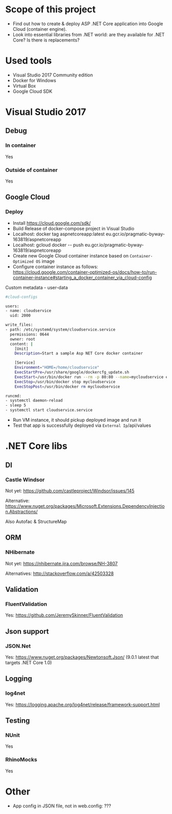 # Scope of this project
* Find out how to create & deploy ASP .NET Core application into Google Cloud (container engine).
* Look into essential libraries from .NET world: are they available for .NET Core? Is there is replacements?

# Used tools
* Visual Studio 2017 Community edition
* Docker for Windows
* Virtual Box
* Google Cloud SDK

# Visual Studio 2017
## Debug
### In container
Yes
### Outside of container
Yes

## Google Cloud
### Deploy
* Install https://cloud.google.com/sdk/
* Build Release of docker-compose project in Visual Studio
* Localhost: docker tag aspnetcoreapp:latest eu.gcr.io/pragmatic-byway-163819/aspnetcoreapp
* Localhost: gcloud docker -- push eu.gcr.io/pragmatic-byway-163819/aspnetcoreapp
* Create new Google Cloud container instance based on `Container-Optimized OS` image
* Configure container instance as follows: https://cloud.google.com/container-optimized-os/docs/how-to/run-container-instance#starting_a_docker_container_via_cloud-config

Custom metadata - user-data
```sh
#cloud-configs

users:
- name: cloudservice
  uid: 2000

write_files:
- path: /etc/systemd/system/cloudservice.service
  permissions: 0644
  owner: root
  content: |
    [Unit]
    Description=Start a sample Asp NET Core docker container

    [Service]
    Environment="HOME=/home/cloudservice"
    ExecStartPre=/usr/share/google/dockercfg_update.sh
    ExecStart=/usr/bin/docker run --rm -p 80:80 --name=mycloudservice eu.gcr.io/pragmatic-byway-163819/aspnetcoreapp:latest /bin/sleep 3600
    ExecStop=/usr/bin/docker stop mycloudservice
    ExecStopPost=/usr/bin/docker rm mycloudservice

runcmd:
- systemctl daemon-reload
- sleep 5
- systemctl start cloudservice.service
```
* Run VM instance, it should pickup deployed image and run it
* Test that app is successfully deployed via `External Ip`/api/values

# .NET Core libs
## DI
### Castle Windsor
Not yet: https://github.com/castleproject/Windsor/issues/145

Alternative: https://www.nuget.org/packages/Microsoft.Extensions.DependencyInjection.Abstractions/

Also Autofac & StructureMap
## ORM
### NHibernate
Not yet: https://nhibernate.jira.com/browse/NH-3807

Alternatives: http://stackoverflow.com/a/42503328
## Validation
### FluentValidation
Yes: https://github.com/JeremySkinner/FluentValidation

## Json support
### JSON.Net
Yes: https://www.nuget.org/packages/Newtonsoft.Json/ (9.0.1 latest that targets .NET Core 1.0)

## Logging
### log4net
Yes: https://logging.apache.org/log4net/release/framework-support.html

## Testing
### NUnit
Yes
### RhinoMocks
Yes
# Other
* App config in JSON file, not in web.config: ???
